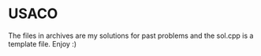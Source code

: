 # USACO
The files in archives are my solutions for past problems and the sol.cpp is a template file. 
Enjoy :)